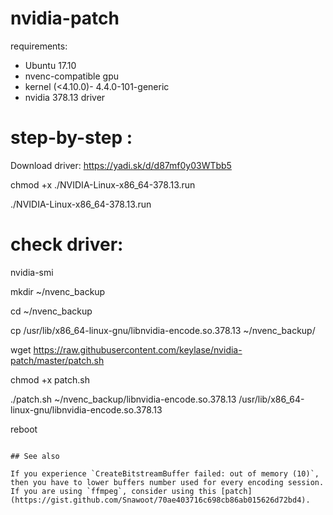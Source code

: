 # nvidia-patch

requirements:
- Ubuntu 17.10
- nvenc-compatible gpu
- kernel (<4.10.0)- 4.4.0-101-generic
- nvidia 378.13 driver

# step-by-step :

Download driver: https://yadi.sk/d/d87mf0y03WTbb5

chmod +x ./NVIDIA-Linux-x86_64-378.13.run

./NVIDIA-Linux-x86_64-378.13.run

# check driver:

nvidia-smi

mkdir ~/nvenc_backup

cd ~/nvenc_backup

cp /usr/lib/x86_64-linux-gnu/libnvidia-encode.so.378.13 ~/nvenc_backup/

wget https://raw.githubusercontent.com/keylase/nvidia-patch/master/patch.sh

chmod +x patch.sh

./patch.sh ~/nvenc_backup/libnvidia-encode.so.378.13 /usr/lib/x86_64-linux-gnu/libnvidia-encode.so.378.13

reboot
```

## See also

If you experience `CreateBitstreamBuffer failed: out of memory (10)`, then you have to lower buffers number used for every encoding session. If you are using `ffmpeg`, consider using this [patch](https://gist.github.com/Snawoot/70ae403716c698cb86ab015626d72bd4).




